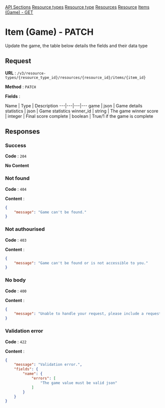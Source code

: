 [API Sections](../Sections.md)
[Resource types](../resource-types/GET.md)
[Resource type](../resource-type/GET.md)
[Resources](../resources/GET.md)
[Resource](../resource/GET.md)
[Items (Game) - GET](../items-allocated-expense/GET.md)

# Item (Game) - PATCH

Update the game, the table below details the fields and their data type

## Request

**URL** : `/v3/resource-types/{resource_type_id}/resources/{resource_id}/items/{item_id}`

**Method** : `PATCH`

**Fields** :

Name | Type | Description
---|---|---|---
game | json | Game details
statistics | json | Game statistics
winner_id | string | The game winner
score | integer | Final score
complete | boolean | True/1 if the game is complete

## Responses

### Success

**Code** : `204`

**No Content**

### Not found

**Code** : `404`

**Content** : 
```json
{
    "message": "Game can't be found."
}
```

### Not authourised

**Code** : `403`

**Content** : 
```json
{
    "message": "Game can't be found or is not accessible to you."
}
```

### No body

**Code** : `400`

**Content** : 
```json
{
    "message": "Unable to handle your request, please include a request body."
}
```

### Validation error

**Code** : `422`

**Content** : 
```json
{
    "message": "Validation error.",
    "fields": {
        "name": {
            "errors": [
                "The game value must be valid json"
            ]
        }
    }
}
```
